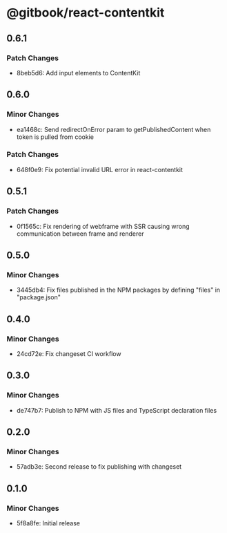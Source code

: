 # @gitbook/react-contentkit

## 0.6.1

### Patch Changes

-   8beb5d6: Add input elements to ContentKit

## 0.6.0

### Minor Changes

-   ea1468c: Send redirectOnError param to getPublishedContent when token is pulled from cookie

### Patch Changes

-   648f0e9: Fix potential invalid URL error in react-contentkit

## 0.5.1

### Patch Changes

-   0f1565c: Fix rendering of webframe with SSR causing wrong communication between frame and renderer

## 0.5.0

### Minor Changes

-   3445db4: Fix files published in the NPM packages by defining "files" in "package.json"

## 0.4.0

### Minor Changes

-   24cd72e: Fix changeset CI workflow

## 0.3.0

### Minor Changes

-   de747b7: Publish to NPM with JS files and TypeScript declaration files

## 0.2.0

### Minor Changes

-   57adb3e: Second release to fix publishing with changeset

## 0.1.0

### Minor Changes

-   5f8a8fe: Initial release
